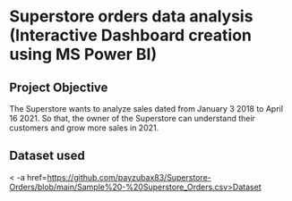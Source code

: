 # Superstore orders data analysis (Interactive Dashboard creation using MS Power BI)
## Project Objective
The Superstore wants to analyze sales dated from January 3 2018 to April 16 2021. So that, the owner of the Superstore can understand their customers and grow more sales in 2021. 

## Dataset used
< -a href=https://github.com/payzubax83/Superstore-Orders/blob/main/Sample%20-%20Superstore_Orders.csv>Dataset</a>
